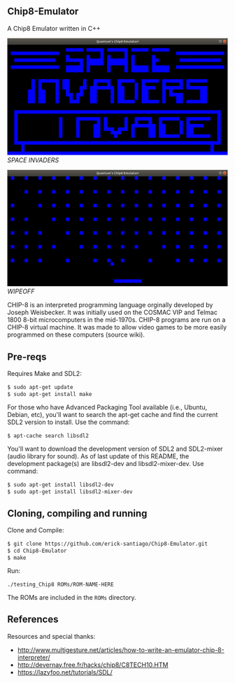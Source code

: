 ## Chip8-Emulator
A Chip8 Emulator written in C++

![SPACE INVADERS](Media/INVADERS.png "SPACE INVADERS")
*SPACE INVADERS*


![WIPEOFF](Media/WIPEOFF.png "WIPEOFF")
*WIPEOFF*

CHIP-8 is an interpreted programming language orginally developed by Joseph Weisbecker. It was initially used on the COSMAC VIP and Telmac 1800 8-bit microcomputers in the mid-1970s. CHIP-8 programs are run on a CHIP-8 virtual machine. It was made to allow video games to be more easily programmed on these computers (source wiki). 

## Pre-reqs

Requires Make and SDL2:
```
$ sudo apt-get update
$ sudo apt-get install make
```

For those who have Advanced Packaging Tool available (i.e., Ubuntu, Debian, etc), you'll want to search the apt-get cache and find the current SDL2 version to install.  Use the command:
```
$ apt-cache search libsdl2
```
You'll want to download the development version of SDL2 and SDL2-mixer (audio library for sound). As of last update of this README, the development package(s) are libsdl2-dev and libsdl2-mixer-dev.  Use command:
```
$ sudo apt-get install libsdl2-dev
$ sudo apt-get install libsdl2-mixer-dev
```

## Cloning, compiling and running

Clone and Compile:
```
$ git clone https://github.com/erick-santiago/Chip8-Emulator.git
$ cd Chip8-Emulator
$ make
```

Run:
```
./testing_Chip8 ROMs/ROM-NAME-HERE
```
The ROMs are included in the `ROMs` directory.

## References
Resources and special thanks:

- http://www.multigesture.net/articles/how-to-write-an-emulator-chip-8-interpreter/
- http://devernay.free.fr/hacks/chip8/C8TECH10.HTM
- https://lazyfoo.net/tutorials/SDL/
